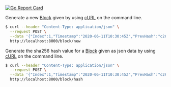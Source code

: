 [![Go Report Card](https://goreportcard.com/badge/github.com/peerbridge/peerbridge)](https://goreportcard.com/report/github.com/peerbridge/peerbridge)

Generate a new [Block](https://github.com/peerbridge/peerbridge/blob/master/pkg/block/block.go) 
given by using [cURL](https://curl.haxx.se/) on the command line.

```bash
$ curl --header "Content-Type: application/json" \
  --request POST \
  --data '{"Index":1,"Timestamp":"2020-06-11T10:30:45Z","PrevHash":"c267f24d15144548de1d0f6097a5e7e040614fa28259474511d6e7691508d75b"}' \
  http://localhost:8000/block/new
```

Generate the sha256 hash value for a [Block](https://github.com/peerbridge/peerbridge/blob/master/pkg/block/block.go) 
given as json data by using [cURL](https://curl.haxx.se/) on the command line.

```bash
$ curl --header "Content-Type: application/json" \
  --request POST \
  --data '{"Index":1,"Timestamp":"2020-06-11T10:30:45Z","PrevHash":"c267f24d15144548de1d0f6097a5e7e040614fa28259474511d6e7691508d75b"}' \
  http://localhost:8000/block/hash
```
